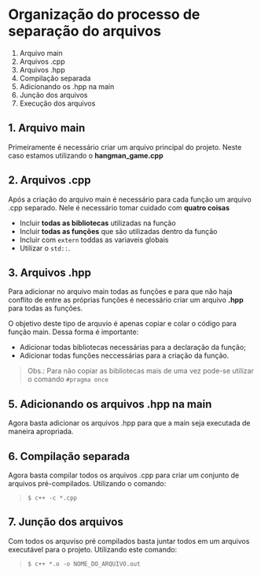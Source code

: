 # Organização do processo de separação do arquivos

1. Arquivo main
2. Arquivos .cpp
3. Arquivos .hpp
4. Compilação separada
5. Adicionando os .hpp na main
6. Junção dos arquivos
7. Execução dos arquivos

## 1. Arquivo main

Primeiramente é necessário criar um arquivo principal do projeto. Neste caso estamos utilizando o **hangman_game.cpp**

## 2. Arquivos .cpp

Após a criação do arquivo main é necessário para cada função um arquivo .cpp separado. Nele é necessário tomar cuidado com **quatro coisas**

+ Incluir **todas as bibliotecas** utilizadas na função
+ Incluir **todas as funções** que são utilizadas dentro da função
+ Incluir com `extern` toddas as variaveis globais
+ Utilizar o `std::`.

## 3. Arquivos .hpp

Para adicionar no arquivo main todas as funções e para que não haja conflito de entre as próprias funções é necessário criar um arquivo **.hpp** para todas as funções.

O objetivo deste tipo de arquvio é apenas copiar e colar o código para função main. Dessa forma é importante:

+ Adicionar todas bibliotecas necessárias para a declaração da função;
+ Adicionar todas funções neccessárias para a criação da função.

> Obs.: Para não copiar as bibliotecas mais de uma vez pode-se utilizar o comando `#pragma once`

## 5. Adicionando os arquivos .hpp na main

Agora basta adicionar os arquivos .hpp para que a main seja executada de maneira apropriada.

## 6. Compilação separada

Agora basta compilar todos os arquivos .cpp para criar um conjunto de arquivos pré-compilados. Utilizando o comando:

> `$ c++ -c *.cpp`

## 7. Junção dos arquivos

Com todos os arquviso pré compilados basta juntar todos em um arquivos executável para o projeto. Utilizando este comando: 

> `$ c++ *.o -o NOME_DO_ARQUIVO.out`